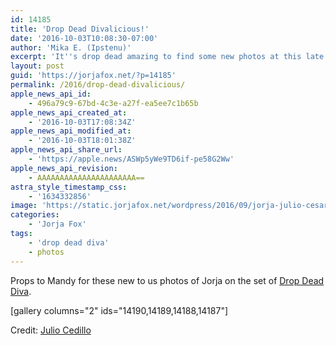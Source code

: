 ```yaml
---
id: 14185
title: 'Drop Dead Divalicious!'
date: '2016-10-03T10:08:30-07:00'
author: 'Mika E. (Ipstenu)'
excerpt: 'It''s drop dead amazing to find some new photos at this late a date.'
layout: post
guid: 'https://jorjafox.net/?p=14185'
permalink: /2016/drop-dead-divalicious/
apple_news_api_id:
    - 496a79c9-67bd-4c3e-a27f-ea5ee7c1b65b
apple_news_api_created_at:
    - '2016-10-03T17:08:34Z'
apple_news_api_modified_at:
    - '2016-10-03T18:01:38Z'
apple_news_api_share_url:
    - 'https://apple.news/ASWp5yWe9TD6if-pe58G2Ww'
apple_news_api_revision:
    - AAAAAAAAAAAAAAAAAAAAAA==
astra_style_timestamp_css:
    - '1634332856'
image: 'https://static.jorjafox.net/wordpress/2016/09/jorja-julio-cesar-cedillo.jpg'
categories:
    - 'Jorja Fox'
tags:
    - 'drop dead diva'
    - photos
---
```


Props to Mandy for these new to us photos of Jorja on the set of <a href="https://jorjafox.net/library/actor/drop-dead-diva/">Drop Dead Diva</a>.

[gallery columns="2" ids="14190,14189,14188,14187"]

Credit: <a href="http://julioactor.com/drop-dead-diva/">Julio Cedillo</a>